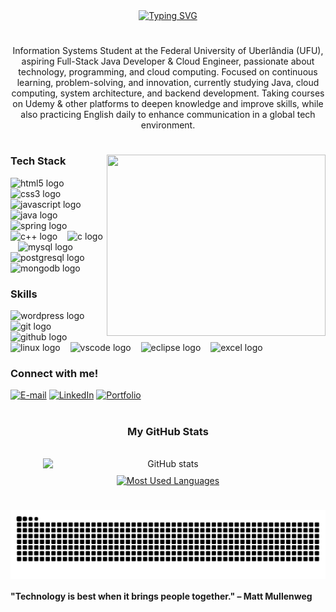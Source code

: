 <div align="center">
  <a href="https://git.io/typing-svg">
    <img src="https://readme-typing-svg.demolab.com?center=true&vCenter=true&size=25&color=00FF7F&lines=Hi+There!+＼(＾▽＾)／;+Welcome+to+my+profile!;Hope+you+like+it!;" alt="Typing SVG">
  </a>
</div>

#

<p align="center">
 Information Systems Student at the Federal University of Uberlândia (UFU), aspiring Full-Stack Java Developer & Cloud Engineer, passionate about technology, programming, and cloud computing. Focused on continuous learning, problem-solving, and innovation, currently studying Java, cloud computing, system architecture, and backend development. Taking courses on Udemy & other platforms to deepen knowledge and improve skills, while also practicing English daily to enhance communication in a global tech environment.
</p>
  
#

<img align="right" alt="" width="350px" height="290px" src="https://i.pinimg.com/originals/95/71/7f/95717f5700f2b66b58402f32f4915db7.gif">

<h3 align="left">Tech Stack </h3>

<div align="left">
  <img src="https://cdn.jsdelivr.net/gh/devicons/devicon/icons/html5/html5-original.svg" height="30" alt="html5 logo"  />
  <img width="8" />
  <img src="https://cdn.jsdelivr.net/gh/devicons/devicon/icons/css3/css3-original.svg" height="30" alt="css3 logo"  />
  <img width="8" />
  <img src="https://cdn.jsdelivr.net/gh/devicons/devicon/icons/javascript/javascript-plain.svg" height="30" alt="javascript logo"  />
  <img width="8" />
  <img src="https://cdn.jsdelivr.net/gh/devicons/devicon/icons/java/java-original.svg" height="30" alt="java logo"  />
  <img width="8" />
  <img src="https://cdn.jsdelivr.net/gh/devicons/devicon/icons/spring/spring-original.svg" height="30" alt="spring logo"  />
  <img width="8" />
  <img src="https://cdn.jsdelivr.net/gh/devicons/devicon/icons/cplusplus/cplusplus-original.svg" height="30" alt="c++ logo"  />
  <img width="8" />
  <img src="https://cdn.jsdelivr.net/gh/devicons/devicon/icons/c/c-original.svg" height="30" alt="c logo"  />
  <img width="8" />
  <img src="https://cdn.jsdelivr.net/gh/devicons/devicon/icons/mysql/mysql-original.svg" height="30" alt="mysql logo"  />
  <img width="8" />
  <img src="https://cdn.jsdelivr.net/gh/devicons/devicon/icons/postgresql/postgresql-original.svg" height="30" alt="postgresql logo"  />
  <img width="8" />
  <img src="https://cdn.jsdelivr.net/gh/devicons/devicon/icons/mongodb/mongodb-original.svg" height="30" alt="mongodb logo"  />
  <img width="8" />
</div>

<h3 align="left">Skills </h3>

<div align="left">
  <img src="https://cdn.jsdelivr.net/gh/devicons/devicon/icons/wordpress/wordpress-original.svg" height="30" alt="wordpress logo" />
  <img width="8" />
  <img src="https://cdn.jsdelivr.net/gh/devicons/devicon/icons/git/git-original.svg" height="30" alt="git logo" />
  <img width="8" />
  <img src="https://cdn.jsdelivr.net/gh/devicons/devicon/icons/github/github-original.svg" height="30" alt="github logo" />
  <img width="8" />
  <img src="https://cdn.jsdelivr.net/gh/devicons/devicon/icons/linux/linux-original.svg" height="30" alt="linux logo" />
  <img width="8" />
  <img src="https://cdn.jsdelivr.net/gh/devicons/devicon/icons/vscode/vscode-original.svg" height="30" alt="vscode logo" />
  <img width="8" />
  <img src="https://cdn.jsdelivr.net/gh/devicons/devicon/icons/eclipse/eclipse-original.svg" height="30" alt="eclipse logo" />
  <img width="8" />
  <img src="https://cdn.jsdelivr.net/gh/simple-icons/simple-icons/icons/microsoftexcel.svg" height="30" alt="excel logo"/>
  <img width="8" />
</div>

<h3 align="left">Connect with me!</h3>  

[![E-mail](https://img.shields.io/badge/-Email-2E7D32?style=for-the-badge&logo=microsoft-outlook&logoColor=white)](mailto:augustofariapereira@hotmail.com)  [![LinkedIn](https://img.shields.io/badge/-LinkedIn-2E7D32?style=for-the-badge&logo=linkedin&logoColor=white)](https://www.linkedin.com/in/augusto-faria21/)  [![Portfolio](https://img.shields.io/badge/-Portfolio-2E7D32?style=for-the-badge&logo=github&logoColor=white)](https://github.com/augustofaria2/)  

#

<div style="text-align: center;" align="center">
  <h3>My GitHub Stats </h3>
  <br>
  <div style="display: flex; justify-content: center; gap: 10px; flex-wrap: wrap;">
    <img src="https://github-readme-stats-git-masterrstaa-rickstaa.vercel.app/api?username=augustofaria2&hide_title=true&show_icons=true&include_all_commits=false&count_private=true&line_height=25&hide=issues&bg_color=1A1A1A&title_color=90EE90&text_color=E0FFE0&border_radius=3&border_color=2E8B57&icon_color=7FFFD4&theme=gruvbox" alt="GitHub stats" width="400">

  <a href="https://github.com/augustofaria2/github-readme-stats">
      <img src="https://github-readme-stats-git-masterrstaa-rickstaa.vercel.app/api/top-langs/?username=augustofaria2&line_height=10&card_width=400&layout=compact&hide_title=false&count_private=true&langs_count=4&show_icons=true&title_color=90EE90&hide=html,scss,less&bg_color=1A1A1A&text_color=E0FFE0&border_radius=3&border_color=2E8B57&count_private=true" alt="Most Used Languages" width="420">
    </a>
  </div>
</div>

#

<picture align="center">
  <source media="(prefers-color-scheme: dark)" srcset="https://raw.githubusercontent.com/augustofaria2/augustofaria2/output/github-contribution-grid-snake-dark.svg">
  <source media="(prefers-color-scheme: light)" srcset="https://raw.githubusercontent.com/augustofaria2/augustofaria2/output/github-contribution-grid-snake-dark.svg">
  <img align="center" alt="github contribution grid snake animation" src="https://raw.githubusercontent.com/augustofaria2/augustofaria2/output/github-contribution-grid-snake.svg">
</picture>

<h4>"Technology is best when it brings people together." – Matt Mullenweg </h4>
